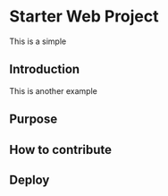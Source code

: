 # Starter Web Project

This is a simple

## Introduction

This is another example

## Purpose

## How to contribute

## Deploy